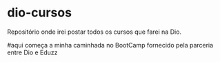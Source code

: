 # dio-cursos
Repositório onde irei postar todos os cursos que farei na Dio.

#aqui começa a minha caminhada no BootCamp fornecido pela parceria entre Dio e Eduzz
